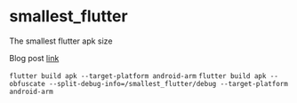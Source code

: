 # smallest_flutter

The smallest flutter apk size

Blog post [link](https://medium.com/@ali.gh2236/what-is-the-smallest-apk-file-size-for-flutter-230af43a431b)

`flutter build apk --target-platform android-arm`
`flutter build apk --obfuscate --split-debug-info=/smallest_flutter/debug --target-platform android-arm`